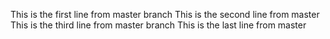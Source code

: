 This is the first line from master branch
This is the second line from master
This is the third line from master branch
This is the last line from master
